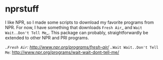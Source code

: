 nprstuff
===========

I like NPR, so I made some scripts to download my favorite programs
from NPR. For now, I have something that downloads `Fresh Air`_ and `Wait Wait..Don't Tell Me`_. This package can probably, straightforwardly be
extended to other NPR and PRI programs.

.._`Fresh Air`: http://www.npr.org/programs/fresh-air/
.._`Wait Wait..Don't Tell Me`: http://www.npr.org/programs/wait-wait-dont-tell-me/ 

